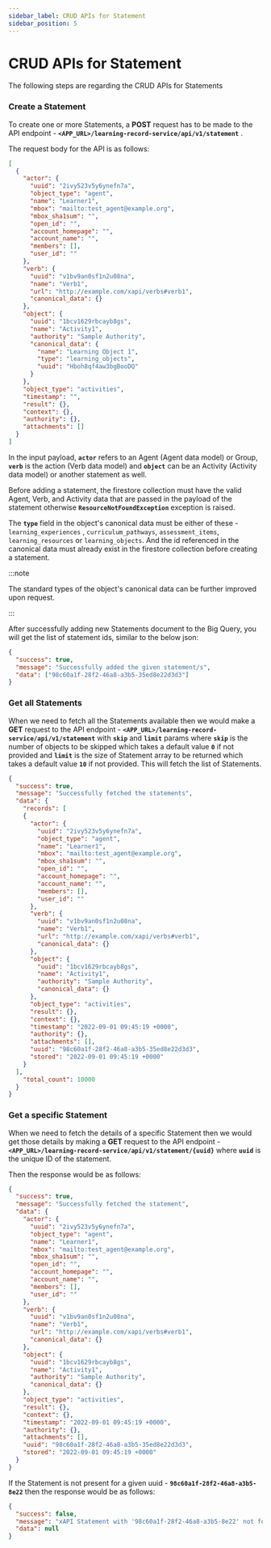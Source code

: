 ```yaml
---
sidebar_label: CRUD APIs for Statement
sidebar_position: 5
---
```


# CRUD APIs for Statement

The following steps are regarding the CRUD APIs for Statements

### Create a Statement

To create one or more Statements, a **POST** request has to be made to the API endpoint - **`<APP_URL>/learning-record-service/api/v1/statement`** .

The request body for the API is as follows:

```json
[
  {
    "actor": {
      "uuid": "2ivy523v5y6ynefn7a",
      "object_type": "agent",
      "name": "Learner1",
      "mbox": "mailto:test_agent@example.org",
      "mbox_sha1sum": "",
      "open_id": "",
      "account_homepage": "",
      "account_name": "",
      "members": [],
      "user_id": ""
    },
    "verb": {
      "uuid": "v1bv9an0sf1n2u08na",
      "name": "Verb1",
      "url": "http://example.com/xapi/verbs#verb1",
      "canonical_data": {}
    },
    "object": {
      "uuid": "1bcv1629rbcayb8gs",
      "name": "Activity1",
      "authority": "Sample Authority",
      "canonical_data": {
        "name": "Learning Object 1",
        "type": "learning_objects",
        "uuid": "Hboh8qf4aw3bgBooDQ"
      }
    },
    "object_type": "activities",
    "timestamp": "",
    "result": {},
    "context": {},
    "authority": {},
    "attachments": []
  }
]
```

In the input payload, **`actor`** refers to an Agent (Agent data model) or Group, **`verb`** is the action (Verb data model) and **`object`** can be an Activity (Activity data model) or another statement as well.

Before adding a statement, the firestore collection must have the valid Agent, Verb, and Activity data that are passed in the payload of the statement otherwise **`ResourceNotFoundException`** exception is raised.

The **`type`** field in the object's canonical data must be either of these - `learning_experiences`
, `curriculum_pathways`, `assessment_items`, `learning_resources` or `learning_objects`. And the id referenced in the canonical data must already exist in the firestore collection before creating a statement.

:::note

The standard types of the object's canonical data can be further improved upon request.

:::

After successfully adding new Statements document to the Big Query, you will get the list of statement ids, similar to the below json:

```json
{
  "success": true,
  "message": "Successfully added the given statement/s",
  "data": ["98c60a1f-28f2-46a8-a3b5-35ed8e22d3d3"]
}
```

### Get all Statements

When we need to fetch all the Statements available then we would make a **GET** request to the API endpoint - **`<APP_URL>/learning-record-service/api/v1/statement`** with **`skip`** and **`limit`** params where **`skip`** is the number of objects to be skipped which takes a default value **`0`** if not provided and **`limit`** is the size of Statement array to be returned which takes a default value **`10`** if not provided. This will fetch the list of Statements.

```json
{
  "success": true,
  "message": "Successfully fetched the statements",
  "data": {
    "records": [
    {
      "actor": {
        "uuid": "2ivy523v5y6ynefn7a",
        "object_type": "agent",
        "name": "Learner1",
        "mbox": "mailto:test_agent@example.org",
        "mbox_sha1sum": "",
        "open_id": "",
        "account_homepage": "",
        "account_name": "",
        "members": [],
        "user_id": ""
      },
      "verb": {
        "uuid": "v1bv9an0sf1n2u08na",
        "name": "Verb1",
        "url": "http://example.com/xapi/verbs#verb1",
        "canonical_data": {}
      },
      "object": {
        "uuid": "1bcv1629rbcayb8gs",
        "name": "Activity1",
        "authority": "Sample Authority",
        "canonical_data": {}
      },
      "object_type": "activities",
      "result": {},
      "context": {},
      "timestamp": "2022-09-01 09:45:19 +0000",
      "authority": {},
      "attachments": [],
      "uuid": "98c60a1f-28f2-46a8-a3b5-35ed8e22d3d3",
      "stored": "2022-09-01 09:45:19 +0000"
    }
  ],
    "total_count": 10000
  }
}
```

### Get a specific Statement

When we need to fetch the details of a specific Statement then we would get those details by making a **GET** request to the API endpoint - **`<APP_URL>/learning-record-service/api/v1/statement/{uuid}`** where **`uuid`** is the unique ID of the statement.

Then the response would be as follows:

```json
{
  "success": true,
  "message": "Successfully fetched the statement",
  "data": {
    "actor": {
      "uuid": "2ivy523v5y6ynefn7a",
      "object_type": "agent",
      "name": "Learner1",
      "mbox": "mailto:test_agent@example.org",
      "mbox_sha1sum": "",
      "open_id": "",
      "account_homepage": "",
      "account_name": "",
      "members": [],
      "user_id": ""
    },
    "verb": {
      "uuid": "v1bv9an0sf1n2u08na",
      "name": "Verb1",
      "url": "http://example.com/xapi/verbs#verb1",
      "canonical_data": {}
    },
    "object": {
      "uuid": "1bcv1629rbcayb8gs",
      "name": "Activity1",
      "authority": "Sample Authority",
      "canonical_data": {}
    },
    "object_type": "activities",
    "result": {},
    "context": {},
    "timestamp": "2022-09-01 09:45:19 +0000",
    "authority": {},
    "attachments": [],
    "uuid": "98c60a1f-28f2-46a8-a3b5-35ed8e22d3d3",
    "stored": "2022-09-01 09:45:19 +0000"
  }
}
```

If the Statement is not present for a given uuid - **`98c60a1f-28f2-46a8-a3b5-8e22`** then the response would be as follows:

```json
{
  "success": false,
  "message": "xAPI Statement with '98c60a1f-28f2-46a8-a3b5-8e22' not found",
  "data": null
}
```
